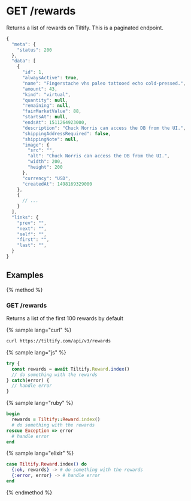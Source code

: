# GET /rewards

Returns a list of rewards on Tiltify. This is a paginated endpoint.

```js
{
  "meta": {
    "status": 200
  },
  "data": [
    {
      "id": 1,
      "alwaysActive": true,
      "name": "Fingerstache vhs paleo tattooed echo cold-pressed.",
      "amount": 43,
      "kind": "virtual",
      "quantity": null,
      "remaining": null,
      "fairMarketValue": 88,
      "startsAt": null,
      "endsAt": 1511264923000,
      "description": "Chuck Norris can access the DB from the UI.",
      "shippingAddressRequired": false,
      "shippingNote": null,
      "image": {
        "src": "",
        "alt": "Chuck Norris can access the DB from the UI.",
        "width": 200,
        "height": 200
      },
      "currency": "USD",
      "createdAt": 1498169329000
    },
    {
      // ...
    }
  ],
  "links": {
    "prev": "",
    "next": "",
    "self": "",
    "first": "",
    "last": "",
  }
}
```

## Examples

{% method %}
### GET /rewards
Returns a list of the first 100 rewards by default

{% sample lang="curl" %}
```bash
curl https://tiltify.com/api/v3/rewards
```

{% sample lang="js" %}
```js
try {
  const rewards = await Tiltify.Reward.index()
  // do something with the rewards
} catch(error) {
  // handle error
}
```

{% sample lang="ruby" %}
```ruby
begin
  rewards = Tiltify::Reward.index()
  # do something with the rewards
rescue Exception => error
  # handle error
end
```

{% sample lang="elixir" %}
```elixir
case Tiltify.Reward.index() do
  {:ok, rewards} -> # do something with the rewards
  {:error, error} -> # handle error
end
```

{% endmethod %}
